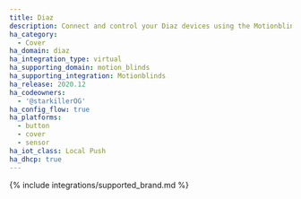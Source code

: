 ```yaml
---
title: Diaz
description: Connect and control your Diaz devices using the Motionblinds integration
ha_category:
  - Cover
ha_domain: diaz
ha_integration_type: virtual
ha_supporting_domain: motion_blinds
ha_supporting_integration: Motionblinds
ha_release: 2020.12
ha_codeowners:
  - '@starkillerOG'
ha_config_flow: true
ha_platforms:
  - button
  - cover
  - sensor
ha_iot_class: Local Push
ha_dhcp: true
---
```


{% include integrations/supported_brand.md %}
